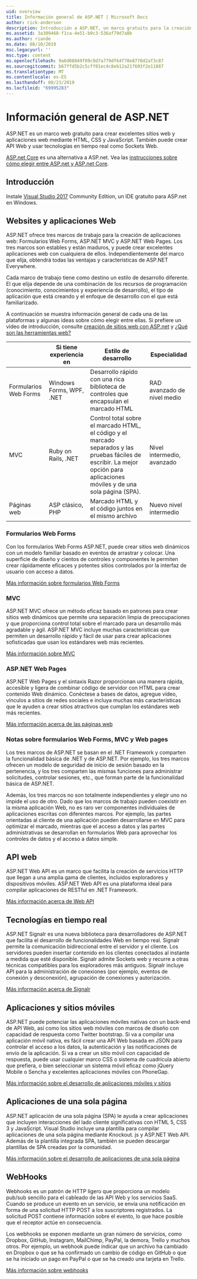 ```yaml
---
uid: overview
title: Información general de ASP.NET | Microsoft Docs
author: rick-anderson
description: Introducción a ASP.NET, un marco gratuito para la creación de sitios web, aplicaciones web y API Web.
ms.assetid: 3a309468-f1ca-4e51-b9c3-536af79d7a8b
ms.author: riande
ms.date: 08/10/2019
msc.legacyurl: ''
msc.type: content
ms.openlocfilehash: 9a6d08849f09c9d7a779df64f70e8770d2af3c87
ms.sourcegitcommit: b67ffd5b2c5cff01ec4c8eb12a21f693f2e11887
ms.translationtype: MT
ms.contentlocale: es-ES
ms.lasthandoff: 08/23/2019
ms.locfileid: "69995283"
---
```

# <a name="aspnet-overview"></a>Información general de ASP.NET

ASP.NET es un marco web gratuito para crear excelentes sitios web y aplicaciones web mediante HTML, CSS y JavaScript. También puede crear API Web y usar tecnologías en tiempo real como Sockets Web.

[ASP.net Core](https://docs.microsoft.com/aspnet/core/) es una alternativa a ASP.net.  Vea las [instrucciones sobre cómo elegir entre ASP.net y ASP.net Core](https://docs.microsoft.com/aspnet/core/choose-aspnet-framework).

## <a name="get-started"></a>Introducción

Instale [Visual Studio 2017](https://visualstudio.microsoft.com/downloads/?utm_medium=microsoft&utm_source=docs.microsoft.com&utm_campaign=button+cta&utm_content=download+vs2017) Community Edition, un IDE gratuito para ASP.net en Windows.

## <a name="websites-and-web-applications"></a>Websites y aplicaciones Web

 ASP.NET ofrece tres marcos de trabajo para la creación de aplicaciones web: Formularios Web Forms, ASP.NET MVC y ASP.NET Web Pages. Los tres marcos son estables y están maduros, y puede crear excelentes aplicaciones web con cualquiera de ellos. Independientemente del marco que elija, obtendrá todas las ventajas y características de ASP.NET Everywhere.

Cada marco de trabajo tiene como destino un estilo de desarrollo diferente. El que elija depende de una combinación de los recursos de programación (conocimiento, conocimientos y experiencia de desarrollo), el tipo de aplicación que está creando y el enfoque de desarrollo con el que está familiarizado.

A continuación se muestra información general de cada una de las plataformas y algunas ideas sobre cómo elegir entre ellas. Si prefiere un vídeo de introducción, consulte [creación de sitios web con ASP.net](https://channel9.msdn.com/Blogs/ASP-NET-Site-Videos/Making-Websites-with-ASPNET) y [¿Qué son las herramientas web?](https://channel9.msdn.com/Blogs/ASP-NET-Site-Videos/what-is-web-tools)

|   | Si tiene experiencia en | Estilo de desarrollo | Especialidad |
|-----------|----------------------|-----------------------------------------------------|----------------|
| Formularios Web Forms | Windows Forms, WPF, .NET | Desarrollo rápido con una rica biblioteca de controles que encapsulan el marcado HTML | RAD avanzado de nivel medio |
| MVC       | Ruby on Rails, .NET  | Control total sobre el marcado HTML, el código y el marcado separados y las pruebas fáciles de escribir. La mejor opción para aplicaciones móviles y de una sola página (SPA). | Nivel intermedio, avanzado |
| Páginas web  | ASP clásico, PHP     | Marcado HTML y el código juntos en el mismo archivo | Nuevo nivel intermedio |

### <a name="web-forms"></a>Formularios Web Forms

Con los formularios Web Forms ASP.NET, puede crear sitios web dinámicos con un modelo familiar basado en eventos de arrastrar y colocar. Una superficie de diseño y cientos de controles y componentes le permiten crear rápidamente eficaces y potentes sitios controlados por la interfaz de usuario con acceso a datos.

[Más información sobre formularios Web Forms](web-forms/index.md)

### <a name="mvc"></a>MVC

ASP.NET MVC ofrece un método eficaz basado en patrones para crear sitios web dinámicos que permite una separación limpia de preocupaciones y que proporciona control total sobre el marcado para un desarrollo más agradable y ágil. ASP.NET MVC incluye muchas características que permiten un desarrollo rápido y fácil de usar para crear aplicaciones sofisticadas que usan los estándares web más recientes.

[Más información sobre MVC](mvc/index.md)

### <a name="aspnet-web-pages"></a>ASP.NET Web Pages

ASP.NET Web Pages y el sintaxis Razor proporcionan una manera rápida, accesible y ligera de combinar código de servidor con HTML para crear contenido Web dinámico. Conéctese a bases de datos, agregue vídeo, vínculos a sitios de redes sociales e incluya muchas más características que le ayuden a crear sitios atractivos que cumplan los estándares web más recientes.

[Más información acerca de las páginas web](web-pages/index.md)

### <a name="notes-about-web-forms-mvc-and-web-pages"></a>Notas sobre formularios Web Forms, MVC y Web pages

Los tres marcos de ASP.NET se basan en el .NET Framework y comparten la funcionalidad básica de .NET y de ASP.NET. Por ejemplo, los tres marcos ofrecen un modelo de seguridad de inicio de sesión basado en la pertenencia, y los tres comparten las mismas funciones para administrar solicitudes, controlar sesiones, etc., que forman parte de la funcionalidad básica de ASP.NET.

Además, los tres marcos no son totalmente independientes y elegir uno no impide el uso de otro. Dado que los marcos de trabajo pueden coexistir en la misma aplicación Web, no es raro ver componentes individuales de aplicaciones escritas con diferentes marcos. Por ejemplo, las partes orientadas al cliente de una aplicación pueden desarrollarse en MVC para optimizar el marcado, mientras que el acceso a datos y las partes administrativas se desarrollan en formularios Web para aprovechar los controles de datos y el acceso a datos simple.

## <a name="web-apis"></a>API web

ASP.NET Web API es un marco que facilita la creación de servicios HTTP que llegan a una amplia gama de clientes, incluidos exploradores y dispositivos móviles. ASP.NET Web API es una plataforma ideal para compilar aplicaciones de RESTful en .NET Framework.

[Más información acerca de Web API](web-api/index.md)

<!-- Put first under Web API TOC:  Watch video (9 minutes) https://channel9.msdn.com/Blogs/ASP-NET-Site-Videos/services-and-aspnet -->

## <a name="real-time-technologies"></a>Tecnologías en tiempo real

ASP.NET Signalr es una nueva biblioteca para desarrolladores de ASP.NET que facilita el desarrollo de funcionalidades Web en tiempo real. Signalr permite la comunicación bidireccional entre el servidor y el cliente. Los servidores pueden insertar contenido en los clientes conectados al instante a medida que esté disponible. Signalr admite Sockets web y recurre a otras técnicas compatibles para los exploradores más antiguos. Signalr incluye API para la administración de conexiones (por ejemplo, eventos de conexión y desconexión), agrupación de conexiones y autorización.

[Más información acerca de Signalr](signalr/index.md)

<!-- Put first under SignalR TOC:  Watch video (6 minutes) https://channel9.msdn.com/Blogs/ASP-NET-Site-Videos/signalr-and-the-real-time-web -->

## <a name="mobile-apps-and-sites"></a>Aplicaciones y sitios móviles

ASP.NET puede potenciar las aplicaciones móviles nativas con un back-end de API Web, así como los sitios web móviles con marcos de diseño con capacidad de respuesta como Twitter bootstrap. Si va a compilar una aplicación móvil nativa, es fácil crear una API Web basada en JSON para controlar el acceso a los datos, la autenticación y las notificaciones de envío de la aplicación. Si va a crear un sitio móvil con capacidad de respuesta, puede usar cualquier marco CSS o sistema de cuadrícula abierto que prefiera, o bien seleccionar un sistema móvil eficaz como jQuery Mobile o Sencha y excelentes aplicaciones móviles con PhoneGap.

[Más información sobre el desarrollo de aplicaciones móviles y sitios](mobile/index.md)

<!-- Put first under mobile TOC:  Watch video (11 minutes) https://channel9.msdn.com/Blogs/ASP-NET-Site-Videos/aspnet-and-mobile -->

## <a name="single-page-applications"></a>Aplicaciones de una sola página

ASP.NET aplicación de una sola página (SPA) le ayuda a crear aplicaciones que incluyen interacciones del lado cliente significativas con HTML 5, CSS 3 y JavaScript. Visual Studio incluye una plantilla para compilar aplicaciones de una sola página mediante Knockout. js y ASP.NET Web API. Además de la plantilla integrada SPA, también se pueden descargar plantillas de SPA creadas por la comunidad.

[Más información sobre el desarrollo de aplicaciones de una sola página](single-page-application/index.md)

## <a name="webhooks"></a>WebHooks

Webhooks es un patrón de HTTP ligero que proporciona un modelo pub/sub sencillo para el cableado de las API Web y los servicios SaaS. Cuando se produce un evento en un servicio, se envía una notificación en forma de una solicitud HTTP POST a los suscriptores registrados. La solicitud POST contiene información sobre el evento, lo que hace posible que el receptor actúe en consecuencia.

Los webhooks se exponen mediante un gran número de servicios, como Dropbox, GitHub, Instagram, MailChimp, PayPal, la demora, Trello y muchos otros. Por ejemplo, un webhook puede indicar que un archivo ha cambiado en Dropbox o que se ha confirmado un cambio de código en GitHub o que se ha iniciado un pago en PayPal o que se ha creado una tarjeta en Trello.

[Más información sobre webhooks](webhooks/index.md)

<!--
Create Deployment TOC based on https://www.asp.net/aspnet/overview/deployment
Copy deployment content map to MVC, WebForms, Web Pages, Web API sections.
Copy Web Deployment in Enterprise from WebForms to MVC
Move under ASP.NET Best practices
    What not to do in ASP.NET, and what to do instead https://review.docs.microsoft.cus/aspnet/aspnet/overview/web-development-best-practices/what-not-to-do-in-aspnet-and-what-to-do-instead
    Async and await https://channel9.msdn.com/Blogs/ASP-NET-Site-Videos/async-and-await
    Building Real World Cloud Apps with Azure https://review.docs.microsoft.com/aspnet/aspnet/overview/developing-apps-with-windows-azure/building-real-world-cloud-apps-with-windows-azure/introduction
    Hands on Lab: Maintainable Azure Websites: Managing Change and Scale https://review.docs.microsoft.com/aspnet/aspnet/overview/developing-apps-with-windows-azure/maintainable-azure-websites-managing-change-and-scale

-->
